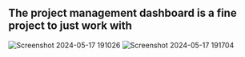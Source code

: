 ## The project management dashboard is a fine project to just work with

![Screenshot 2024-05-17 191026](https://github.com/Teach-2-Give/project-dashboard/assets/112781610/8eccb3a6-3a69-4a53-b4bc-406f87bbed81)
![Screenshot 2024-05-17 191704](https://github.com/Teach-2-Give/project-dashboard/assets/112781610/fd9d27b5-3498-4938-8fda-d0aa1ae2539e)
